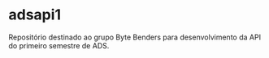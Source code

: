 # adsapi1
Repositório destinado ao grupo Byte Benders para desenvolvimento da API do primeiro semestre de ADS.

